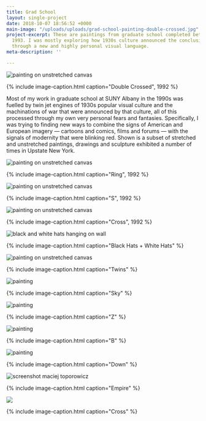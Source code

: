 ```yaml
---
title: Grad School
layout: single-project
date: 2018-10-07 18:56:52 +0000
main-image: "/uploads/uploads/grad-school-painting-double-crossed.jpg"
project-excerpt: These are paintings from graduate school completed between 1991 and
  1993. I was mostly exploring how 1930s culture announced the conclusion of modernity
  through a new and highly personal visual language.
meta-description: ''

---
```

![painting on unstretched canvas](/uploads/uploads/grad-school-painting-double-crossed.jpg)

{% include image-caption.html caption="Double Crossed", 1992 %}

Most of my work in graduate school at SUNY Albany in the 1990s was fuelled by twin jet engines of 1930s popular visual culture and the machinations of war that were announced by that culture, all of this processed through my own very personal fears and fantasies. Specifically, I was trying to finding new ways to combine the signs of American and European imagery — cartoons and comics, films and forums — with the signals of modernity that were blinking red. Shown is a subset of stretched and unstretched paintings, drawings and sculpture exhibited a number of times in Upstate New York.

<section class="project" markdown="1">

![painting on unstretched canvas](/uploads/uploads/grad-school-painting-ring.jpg)

{% include image-caption.html caption="Ring", 1992 %}

</section>

<section class="project-column-one" markdown="1">

![painting on unstretched canvas](/uploads/uploads/grad-school-painting-s.jpg)

{% include image-caption.html caption="S", 1992 %}

</section>

<section class="project-column-two" markdown="1">

![painting on unstretched canvas](/uploads/uploads/grad-school-painting-cross.jpg)

{% include image-caption.html caption="Cross", 1992 %}

</section>

<section class="project-column-one" markdown="1">

![black and white hats hanging on wall](/uploads/uploads/grad-school-painting-black-hats-white-hats.jpg)

{% include image-caption.html caption="Black Hats + White Hats" %}

</section>

<section class="project-column-two" markdown="1">

![painting on unstretched canvas](/uploads/uploads/grad-school-painting-twins.jpg)

{% include image-caption.html caption="Twins" %}

</section>

<section class="project-column-one" markdown="1">

![painting](/uploads/uploads/grad-school-painting-sky.jpg)

{% include image-caption.html caption="Sky" %}

</section>

<section class="project-column-two" markdown="1">

![painting](/uploads/uploads/grad-school-painting-z.jpg)

{% include image-caption.html caption="Z" %}

</section>

<section class="project-column-one" markdown="1">

![painting](/uploads/uploads/grad-school-painting-b.jpg)

{% include image-caption.html caption="B" %}

</section>

<section class="project-column-two" markdown="1">

![painting](/uploads/uploads/grad-school-painting-down.jpg)

{% include image-caption.html caption="Down" %}

</section>

<section class="project-column-one" markdown="1">

![screenshot maciej toporowicz](/uploads/uploads/grad-school-painting-empire.jpg)

{% include image-caption.html caption="Empire" %}

</section>

<section class="project-column-two" markdown="1">

![](/uploads/uploads/grad-school-painting-cross-whole.jpg)

{% include image-caption.html caption="Cross" %}

</section>